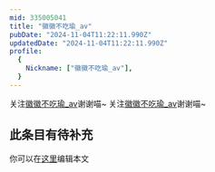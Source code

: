 ```yaml
---
mid: 335005041
title: "徽徽不吃瑜_av"
pubDate: "2024-11-04T11:22:11.990Z"
updatedDate: "2024-11-04T11:22:11.990Z"
profile:
  {
    Nickname: ["徽徽不吃瑜_av"],
  }
---
```


关注[徽徽不吃瑜_av](https://space.bilibili.com/335005041)谢谢喵~ 关注[徽徽不吃瑜_av](https://space.bilibili.com/335005041)谢谢喵~

## 此条目有待补充
你可以在[这里](https://github.com/Yuhanawa/VTuber.ICU-Content/edit/master/v/徽徽不吃瑜_av/index.md)编辑本文
